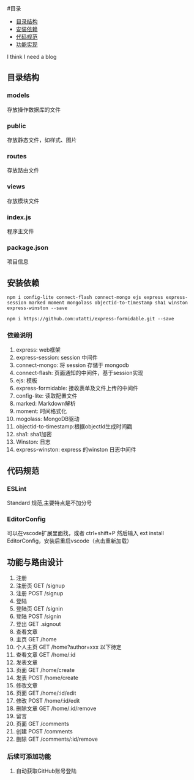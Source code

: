 
#目录
- [目录结构](#目录结构)
- [安装依赖](#安装依赖)
- [代码规范](#代码规范)
- [功能实现](#功能与路由设计)

I think I need a blog

## 目录结构

### models
存放操作数据库的文件
### public
存放静态文件，如样式、图片
### routes
存放路由文件
### views
存放模块文件
### index.js
程序主文件
### package.json
项目信息

## 安装依赖
```
npm i config-lite connect-flash connect-mongo ejs express express-session marked moment mongolass objectid-to-timestamp sha1 winston express-winston --save

npm i https://github.com:utatti/express-formidable.git --save
```
### 依赖说明
1. express: web框架
2. express-session: session 中间件
3. connect-mongo: 将 session 存储于 mongodb
4. connect-flash: 页面通知的中间件，基于session实现
5. ejs: 模板
6. express-formidable: 接收表单及文件上传的中间件
7. config-lite: 读取配置文件
8. marked: Markdown解析
9. moment: 时间格式化
10. mogolass: MongoDB驱动
11. objectid-to-timestamp:根据objectId生成时间戳
12. sha1: sha1加密
13. Winston: 日志
14. express-winston: express 的winston 日志中间件

## 代码规范
### ESLint
Standard 规范,主要特点是不加分号
### EditorConfig
可以在vscode扩展里面找，或者 ctrl+shift+P 然后输入 ext install EditorConfig，安装后重启vscode（点击重新加载）

## 功能与路由设计

1. 注册
  1. 注册页 GET  /signup
  2. 注册  POST /signup
2. 登陆
  1. 登陆页 GET /signin
  2. 登陆  POST /signin
3. 登出  GET .signout
4. 查看文章
  1. 主页  GET /home
  2. 个人主页 GET /home?author=xxx   以下待定
  3. 查看文章 GET /home/:id
5. 发表文章
  1. 页面  GET /home/create
  2. 发表 POST /home/create
6. 修改文章
  1. 页面  GET /home/:id/edit
  2. 修改 POST /home/:id/edit
7. 删除文章 GET /home/:id/remove
8. 留言
  1. 页面  GET /comments
  2. 创建 POST /comments
  3. 删除  GET /comments/:id/remove

### 后续可添加功能
1. 自动获取GitHub账号登陆
